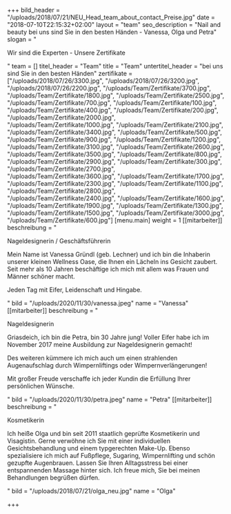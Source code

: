 +++
bild_header = "/uploads/2018/07/21/NEU_Head_team_about_contact_Preise.jpg"
date = "2018-07-10T22:15:32+02:00"
layout = "team"
seo_description = "Nail and beauty bei uns sind Sie in den besten Händen - Vanessa, Olga und Petra"
slogan = "<p>Wir sind die Experten - Unsere Zertifikate </p>"
team = []
titel_header = "Team"
title = "Team"
untertitel_header = "bei uns sind Sie in den besten Händen"
zertifikate = ["/uploads/2018/07/26/3300.jpg", "/uploads/2018/07/26/3200.jpg", "/uploads/2018/07/26/2200.jpg", "/uploads/Team/Zertifikate/3700.jpg", "/uploads/Team/Zertifikate/1800.jpg", "/uploads/Team/Zertifikate/2500.jpg", "/uploads/Team/Zertifikate/700.jpg", "/uploads/Team/Zertifikate/100.jpg", "/uploads/Team/Zertifikate/400.jpg", "/uploads/Team/Zertifikate/200.jpg", "/uploads/Team/Zertifikate/2000.jpg", "/uploads/Team/Zertifikate/1000.jpg", "/uploads/Team/Zertifikate/2100.jpg", "/uploads/Team/Zertifikate/3400.jpg", "/uploads/Team/Zertifikate/500.jpg", "/uploads/Team/Zertifikate/900.jpg", "/uploads/Team/Zertifikate/1200.jpg", "/uploads/Team/Zertifikate/3100.jpg", "/uploads/Team/Zertifikate/2600.jpg", "/uploads/Team/Zertifikate/3500.jpg", "/uploads/Team/Zertifikate/800.jpg", "/uploads/Team/Zertifikate/2900.jpg", "/uploads/Team/Zertifikate/300.jpg", "/uploads/Team/Zertifikate/2700.jpg", "/uploads/Team/Zertifikate/3600.jpg", "/uploads/Team/Zertifikate/1700.jpg", "/uploads/Team/Zertifikate/2300.jpg", "/uploads/Team/Zertifikate/1100.jpg", "/uploads/Team/Zertifikate/2800.jpg", "/uploads/Team/Zertifikate/2400.jpg", "/uploads/Team/Zertifikate/1600.jpg", "/uploads/Team/Zertifikate/1900.jpg", "/uploads/Team/Zertifikate/1300.jpg", "/uploads/Team/Zertifikate/1500.jpg", "/uploads/Team/Zertifikate/3000.jpg", "/uploads/Team/Zertifikate/600.jpg"]
[menu.main]
weight = 1
[[mitarbeiter]]
beschreibung = "<p>Nageldesignerin / Geschäftsführerin</p><p>Mein Name ist Vanessa Gründl (geb. Lechner) und ich bin die Inhaberin unserer kleinen Wellness Oase, die Ihnen ein Lächeln ins Gesicht zaubert. Seit mehr als 10 Jahren beschäftige ich mich mit allem was Frauen und Männer schöner macht.</p><p>Jeden Tag mit Eifer, Leidenschaft und Hingabe.</p>"
bild = "/uploads/2020/11/30/vanessa.jpeg"
name = "Vanessa"
[[mitarbeiter]]
beschreibung = "<p>Nageldesignerin</p><p>Griasdeich, ich bin die Petra, bin 30 Jahre jung! Voller Eifer habe ich im November 2017 meine Ausbildung zur Nageldesignerin gemacht! </p><p>Des weiteren kümmere ich mich auch um einen strahlenden Augenaufschlag durch Wimpernliftings oder Wimpernverlängerungen! </p><p>Mit großer Freude verschaffe ich jeder Kundin die Erfüllung Ihrer persönlichen Wünsche.</p>"
bild = "/uploads/2020/11/30/petra.jpeg"
name = "Petra"
[[mitarbeiter]]
beschreibung = "<p>Kosmetikerin</p><p>Ich heiße Olga und bin seit 2011 staatlich geprüfte Kosmetikerin und Visagistin. Gerne verwöhne ich Sie mit einer individuellen Gesichtsbehandlung und einem typgerechten Make-Up. Ebenso spezialisiere ich mich auf Fußpflege, Sugaring, Wimpernlifting und schön gezupfte Augenbrauen. Lassen Sie Ihren Alltagsstress bei einer entspannenden Massage hinter sich.  Ich freue mich, Sie bei meinen Behandlungen begrüßen dürfen.</p>"
bild = "/uploads/2018/07/21/olga_neu.jpg"
name = "Olga"

+++
